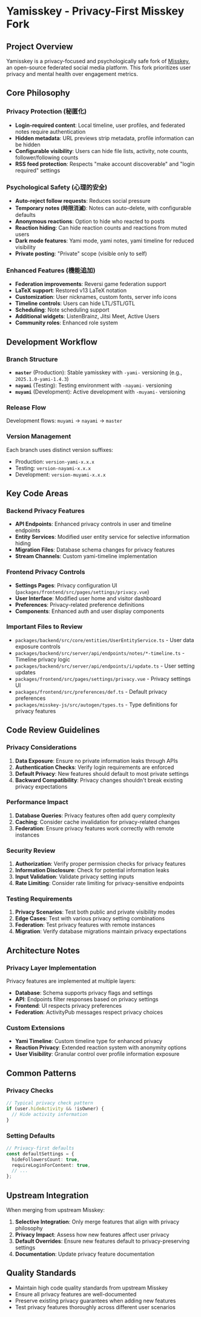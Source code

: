 # Yamisskey - Privacy-First Misskey Fork

## Project Overview

Yamisskey is a privacy-focused and psychologically safe fork of [Misskey](https://github.com/misskey-dev/misskey), an open-source federated social media platform. This fork prioritizes user privacy and mental health over engagement metrics.

## Core Philosophy

### Privacy Protection (秘匿化)
- **Login-required content**: Local timeline, user profiles, and federated notes require authentication
- **Hidden metadata**: URL previews strip metadata, profile information can be hidden
- **Configurable visibility**: Users can hide file lists, activity, note counts, follower/following counts
- **RSS feed protection**: Respects "make account discoverable" and "login required" settings

### Psychological Safety (心理的安全)
- **Auto-reject follow requests**: Reduces social pressure
- **Temporary notes (時限消滅)**: Notes can auto-delete, with configurable defaults
- **Anonymous reactions**: Option to hide who reacted to posts
- **Reaction hiding**: Can hide reaction counts and reactions from muted users
- **Dark mode features**: Yami mode, yami notes, yami timeline for reduced visibility
- **Private posting**: "Private" scope (visible only to self)

### Enhanced Features (機能追加)
- **Federation improvements**: Reversi game federation support
- **LaTeX support**: Restored v13 LaTeX notation
- **Customization**: User nicknames, custom fonts, server info icons
- **Timeline controls**: Users can hide LTL/STL/GTL
- **Scheduling**: Note scheduling support
- **Additional widgets**: ListenBrainz, Jitsi Meet, Active Users
- **Community roles**: Enhanced role system

## Development Workflow

### Branch Structure
- **`master`** (Production): Stable yamisskey with `-yami-` versioning (e.g., `2025.1.0-yami-1.4.3`)
- **`nayami`** (Testing): Testing environment with `-nayami-` versioning 
- **`muyami`** (Development): Active development with `-muyami-` versioning

### Release Flow
Development flows: `muyami` → `nayami` → `master`

### Version Management
Each branch uses distinct version suffixes:
- Production: `version-yami-x.x.x`
- Testing: `version-nayami-x.x.x`  
- Development: `version-muyami-x.x.x`

## Key Code Areas

### Backend Privacy Features
- **API Endpoints**: Enhanced privacy controls in user and timeline endpoints
- **Entity Services**: Modified user entity service for selective information hiding
- **Migration Files**: Database schema changes for privacy features
- **Stream Channels**: Custom yami-timeline implementation

### Frontend Privacy Controls
- **Settings Pages**: Privacy configuration UI (`packages/frontend/src/pages/settings/privacy.vue`)
- **User Interface**: Modified user home and visitor dashboard
- **Preferences**: Privacy-related preference definitions
- **Components**: Enhanced auth and user display components

### Important Files to Review
- `packages/backend/src/core/entities/UserEntityService.ts` - User data exposure controls
- `packages/backend/src/server/api/endpoints/notes/*-timeline.ts` - Timeline privacy logic
- `packages/backend/src/server/api/endpoints/i/update.ts` - User setting updates
- `packages/frontend/src/pages/settings/privacy.vue` - Privacy settings UI
- `packages/frontend/src/preferences/def.ts` - Default privacy preferences
- `packages/misskey-js/src/autogen/types.ts` - Type definitions for privacy features

## Code Review Guidelines

### Privacy Considerations
1. **Data Exposure**: Ensure no private information leaks through APIs
2. **Authentication Checks**: Verify login requirements are enforced
3. **Default Privacy**: New features should default to most private settings
4. **Backward Compatibility**: Privacy changes shouldn't break existing privacy expectations

### Performance Impact
1. **Database Queries**: Privacy features often add query complexity
2. **Caching**: Consider cache invalidation for privacy-related changes
3. **Federation**: Ensure privacy features work correctly with remote instances

### Security Review
1. **Authorization**: Verify proper permission checks for privacy features
2. **Information Disclosure**: Check for potential information leaks
3. **Input Validation**: Validate privacy setting inputs
4. **Rate Limiting**: Consider rate limiting for privacy-sensitive endpoints

### Testing Requirements
1. **Privacy Scenarios**: Test both public and private visibility modes
2. **Edge Cases**: Test with various privacy setting combinations
3. **Federation**: Test privacy features with remote instances
4. **Migration**: Verify database migrations maintain privacy expectations

## Architecture Notes

### Privacy Layer Implementation
Privacy features are implemented at multiple layers:
- **Database**: Schema supports privacy flags and settings
- **API**: Endpoints filter responses based on privacy settings
- **Frontend**: UI respects privacy preferences
- **Federation**: ActivityPub messages respect privacy choices

### Custom Extensions
- **Yami Timeline**: Custom timeline type for enhanced privacy
- **Reaction Privacy**: Extended reaction system with anonymity options
- **User Visibility**: Granular control over profile information exposure

## Common Patterns

### Privacy Checks
```typescript
// Typical privacy check pattern
if (user.hideActivity && !isOwner) {
  // Hide activity information
}
```

### Setting Defaults
```typescript
// Privacy-first defaults
const defaultSettings = {
  hideFollowersCount: true,
  requireLoginForContent: true,
  // ...
};
```

## Upstream Integration

When merging from upstream Misskey:
1. **Selective Integration**: Only merge features that align with privacy philosophy
2. **Privacy Impact**: Assess how new features affect user privacy
3. **Default Overrides**: Ensure new features default to privacy-preserving settings
4. **Documentation**: Update privacy feature documentation

## Quality Standards

- Maintain high code quality standards from upstream Misskey
- Ensure all privacy features are well-documented
- Preserve existing privacy guarantees when adding new features
- Test privacy features thoroughly across different user scenarios
